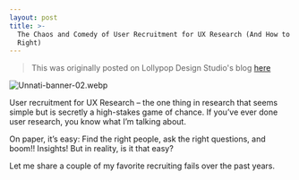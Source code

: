 ```yaml
---
layout: post
title: >-
  The Chaos and Comedy of User Recruitment for UX Research (And How to Do It
  Right)
---
```


> This was originally posted on Lollypop Design Studio's blog [here](https://lollypop.design/blog/2025/may/user-recruitment-for-ux-research-guide/)

![Unnati-banner-02.webp]({{site.baseurl}}/_posts/images/Unnati-banner-02.webp)

User recruitment for UX Research – the one thing in research that seems simple but is secretly a high-stakes game of chance. If you’ve ever done user research, you know what I’m talking about.

On paper, it’s easy: Find the right people, ask the right questions, and boom!! Insights! But in reality, is it that easy?

Let me share a couple of my favorite recruiting fails over the past years.